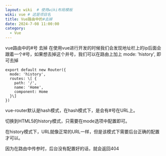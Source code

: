```yaml
---
layout: wiki  # 使用wiki布局模板
wiki: vue # 这是项目名
title: Vue路由中的#去掉
date: 2024-7-08 11:00:00
category:
  - Vue
---
```


vue路由中的#号 去掉 在使用vue进行开发的时候我们会发现地址栏上的ip后面会跟着一个#号，如果想去掉这个井号，我们可以在路由上加上 mode: 'history', 即可去掉
```
export default new Router({ 
  mode: 'history', 
  routes: \[ { 
    path: '/', 
    name: 'Home', 
    component: Home 
  }\] 
}) 
```

vue-router默认是hash模式，在hash模式下，是会有#号在URL上。

切换到HTML5的history模式，只需要在mode选项中配置即可。

在history模式下，URL就像正常的URL一样，但是该模式下需要后台正确的配置才可以。

因为在路由中传参时，后台没有配置好的话，就会返回404